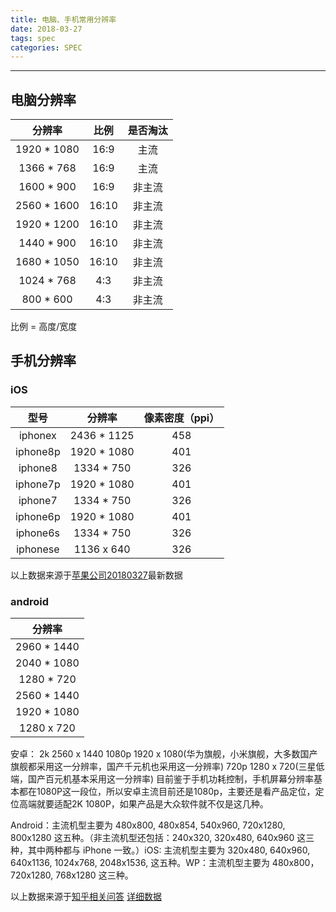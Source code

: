 ```yaml
---
title: 电脑、手机常用分辨率
date: 2018-03-27
tags: spec
categories: SPEC
---
```


----------

<!-- more -->

## 电脑分辨率

|    分辨率   |    比例   | 是否淘汰  |
| :-------: | :------: | :------: |
| 1920 * 1080   | 16:9  |  主流  |
| 1366 * 768   |   16:9 |  主流  |
| 1600 * 900 |    16:9 |非主流  |
| 2560 * 1600 |    16:10 |非主流  |
| 1920 * 1200 |    16:10 |非主流  |
| 1440 * 900   | 16:10  |  非主流  |
| 1680 * 1050   |   16:10 |  非主流  |
| 1024 * 768   |  4:3  |  非主流  |
| 800 * 600 |     4:3    |非主流  |

比例 = 高度/宽度 

## 手机分辨率

### iOS

|   型号  |   分辨率   |    像素密度（ppi）   |
|:-------:| :-------: | :------: | 
|iphonex  | 2436 * 1125   | 458  |  
|iphone8p  | 1920 * 1080   | 401 | 
|iphone8  | 1334 * 750   | 326  |  
|iphone7p  | 1920 * 1080   | 401  |
|iphone7  | 1334 * 750   | 326  |  
|iphone6p  |  1920 * 1080   | 401  |  
|iphone6s  | 1334 * 750   | 326  |  
|iphonese  | 1136 x 640   | 326  |  

以上数据来源于[苹果公司20180327](https://www.apple.com/cn/iphone/compare/)最新数据

### android
|    分辨率  |
| :-------: | 
| 2960 * 1440   |
| 2040 * 1080   |  
| 1280 * 720 |   
| 2560 * 1440   | 
| 1920 * 1080   |   
| 1280 x 720 |   

安卓： 
2k 2560 x 1440
1080p  1920 x 1080(华为旗舰，小米旗舰，大多数国产旗舰都采用这一分辨率，国产千元机也采用这一分辨率)
720p 1280 x 720(三星低端，国产百元机基本采用这一分辨率)
目前鉴于手机功耗控制，手机屏幕分辨率基本都在1080P这一段位，所以安卓主流目前还是1080p，主要还是看产品定位，定位高端就要适配2K 1080P，如果产品是大众软件就不仅是这几种。

Android：主流机型主要为 480x800, 480x854, 540x960, 720x1280, 800x1280 这五种。（非主流机型还包括：240x320, 320x480, 640x960 这三种，其中两种都与 iPhone 一致。）iOS: 主流机型主要为 320x480, 640x960, 640x1136, 1024x768, 2048x1536, 这五种。WP：主流机型主要为 480x800，720x1280, 768x1280 这三种。


以上数据来源于[知乎相关问答](https://www.zhihu.com/question/20440405)
[详细数据](http://www.xyaz.cn/thread-71-1-1.html)




